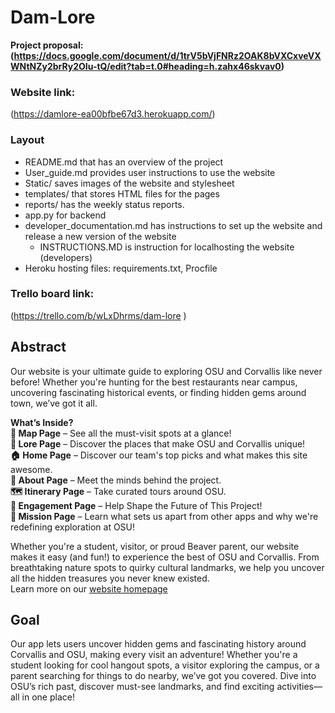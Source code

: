 # Dam-Lore
**Project proposal: (https://docs.google.com/document/d/1trV5bVjFNRz2OAK8bVXCxveVXWNtNZy2brRy2OIu-tQ/edit?tab=t.0#heading=h.zahx46skvav0)**

### Website link:
(https://damlore-ea00bfbe67d3.herokuapp.com/)

### Layout
- README.md that has an overview of the project
- User_guide.md provides user instructions to use the website
- Static/ saves images of the website and stylesheet
- templates/ that stores HTML files for the pages
- reports/ has the weekly status reports.
- app.py for backend
- developer_documentation.md has instructions to set up the website and release a new version of the website
    - INSTRUCTIONS.MD is instruction for localhosting the website (developers)
- Heroku hosting files: requirements.txt, Procfile


### Trello board link:
(https://trello.com/b/wLxDhrms/dam-lore )

## Abstract
Our website is your ultimate guide to exploring OSU and Corvallis like never before! Whether you're hunting for the best restaurants near campus, uncovering fascinating historical events, or finding hidden gems around town, we’ve got it all.

**What’s Inside?**  
**📍 Map Page** – See all the must-visit spots at a glance!  
**📖 Lore Page** – Discover the places that make OSU and Corvallis unique!  
**🏠 Home Page** – Discover our team's top picks and what makes this site awesome.  
**👥 About Page** – Meet the minds behind the project.  
**🗺 Itinerary Page** – Take curated tours around OSU.  
**💬 Engagement Page** – Help Shape the Future of This Project!  
**🚀 Mission Page** – Learn what sets us apart from other apps and why we're redefining exploration at OSU!

Whether you're a student, visitor, or proud Beaver parent, our website makes it easy (and fun!) to experience the best of OSU and Corvallis. 
From breathtaking nature spots to quirky cultural landmarks, we help you uncover all the hidden treasures you never knew existed.  
Learn more on our [website homepage](https://damlore-ea00bfbe67d3.herokuapp.com/)

## Goal
Our app lets users uncover hidden gems and fascinating history around Corvallis and OSU, making every visit an adventure! 
Whether you're a student looking for cool hangout spots, a visitor exploring the campus, or a parent searching for things to do nearby, 
we’ve got you covered. Dive into OSU’s rich past, discover must-see landmarks, and find exciting activities—all in one place!





